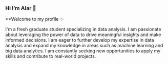 ### Hi I’m Alar 👋

**Welcome to my profile  ✨

I'm a fresh graduate student specializing in data analysis. I am passionate about leveraging the power of data to drive meaningful insights and make informed decisions.
I am eager to further develop my expertise in data analysis and expand my knowledge in areas such as machine learning and big data analytics. I am constantly seeking new opportunities to apply my skills and contribute to real-world projects.
